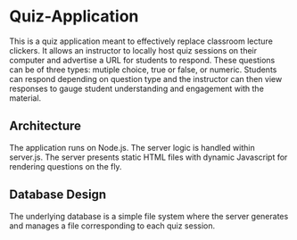 # Quiz-Application
This is a quiz application meant to effectively replace classroom lecture clickers.  It allows an instructor to locally host quiz sessions on their computer and advertise a URL for students to respond.  These questions can be of three types: mutiple choice, true or false, or numeric.  Students can respond depending on question type and the instructor can then view responses to gauge student understanding and engagement with the material.

## Architecture
The application runs on Node.js.  The server logic is handled within server.js.  The server presents static HTML files with dynamic Javascript for rendering questions on the fly.  

## Database Design
The underlying database is a simple file system where the server generates and manages a file corresponding to each quiz session.